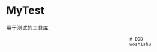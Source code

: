 # MyTest
用于测试的工具库
                                                  
												  # DDD
												  woshishu